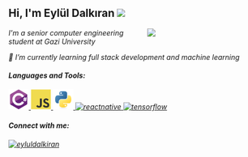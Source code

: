 

<h2> Hi, I'm Eylül Dalkıran <img src="[https://media.giphy.com/media/mGcNjsfWAjY5AEZNw6/giphy.gif](https://opensea.io/assets/matic/0x2953399124f0cbb46d2cbacd8a89cf0599974963/80390060030853805991279322829627921456173715833405309723844448000109187170305)" width="50"></h2>
<img align='right' src="https://media.giphy.com/media/ieyl9zmCjO4b4t6qoY/giphy.gif" width="230">
<p><em>I'm a senior computer engineering student at Gazi University</br>
  <p>
   🌱 I’m currently learning full stack development and machine learning</p>
  <h4 align="left">Languages and Tools:</h3>
<p align="left"> <a href="https://www.w3schools.com/cs/" target="_blank" rel="noreferrer"> <img src="https://raw.githubusercontent.com/devicons/devicon/master/icons/csharp/csharp-original.svg" alt="csharp" width="40" height="40"/> </a> <a href="https://developer.mozilla.org/en-US/docs/Web/JavaScript" target="_blank" rel="noreferrer"> <img src="https://raw.githubusercontent.com/devicons/devicon/master/icons/javascript/javascript-original.svg" alt="javascript" width="40" height="40"/> </a>  <a href="https://www.python.org" target="_blank" rel="noreferrer"> <img src="https://raw.githubusercontent.com/devicons/devicon/master/icons/python/python-original.svg" alt="python" width="40" height="40"/> </a> <a href="https://reactnative.dev/" target="_blank" rel="noreferrer"> <img src="https://reactnative.dev/img/header_logo.svg" alt="reactnative" width="40" height="40"/> </a> <a href="https://www.tensorflow.org" target="_blank" rel="noreferrer"> <img src="https://www.vectorlogo.zone/logos/tensorflow/tensorflow-icon.svg" alt="tensorflow" width="40" height="40"/> </a> </p>
<h4 align="left">Connect with me:</h3>
<p align="left">
<a href="https://www.linkedin.com/in/eyl%C3%BCl-dalk%C4%B1ran-24870518b/" target="blank"><img align="center" src="https://raw.githubusercontent.com/rahuldkjain/github-profile-readme-generator/master/src/images/icons/Social/linked-in-alt.svg" alt="eyluldalkiran" height="30" width="40" /></a>
</p>

</em></p>








<!---
eyluldalkiran/eyluldalkiran is a ✨ special ✨ repository because its `README.md` (this file) appears on your GitHub profile.
You can click the Preview link to take a look at your changes.
--->

